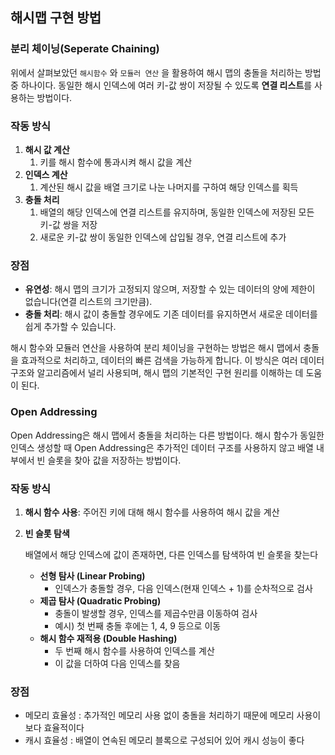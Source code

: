 ## 해시맵 구현 방법

### 분리 체이닝(Seperate Chaining)

위에서 살펴보았던 `해시함수` 와 `모듈러 연산` 을 활용하여 해시 맵의 충돌을 처리하는 방법 중 하나이다. 동일한 해시 인덱스에 여러 키-값 쌍이 저장될 수 있도록 **연결 리스트**를 사용하는 방법이다.

### **작동 방식**

1. **해시 값 계산**
   1. 키를 해시 함수에 통과시켜 해시 값을 계산
2. **인덱스 계산**
   1. 계산된 해시 값을 배열 크기로 나눈 나머지를 구하여 해당 인덱스를 획득
3. **충돌 처리**
   1. 배열의 해당 인덱스에 연결 리스트를 유지하며, 동일한 인덱스에 저장된 모든 키-값 쌍을 저장
   2. 새로운 키-값 쌍이 동일한 인덱스에 삽입될 경우, 연결 리스트에 추가

### **장점**

- **유연성**: 해시 맵의 크기가 고정되지 않으며, 저장할 수 있는 데이터의 양에 제한이 없습니다(연결 리스트의 크기만큼).
- **충돌 처리**: 해시 값이 충돌할 경우에도 기존 데이터를 유지하면서 새로운 데이터를 쉽게 추가할 수 있습니다.

해시 함수와 모듈러 연산을 사용하여 분리 체이닝을 구현하는 방법은 해시 맵에서 충돌을 효과적으로 처리하고, 데이터의 빠른 검색을 가능하게 합니다. 이 방식은 여러 데이터 구조와 알고리즘에서 널리 사용되며, 해시 맵의 기본적인 구현 원리를 이해하는 데 도움이 된다.

### Open Addressing

Open Addressing은 해시 맵에서 충돌을 처리하는 다른 방법이다. 해시 함수가 동일한 인덱스 생성할 때 Open Addressing은 추가적인 데이터 구조를 사용하지 않고 배열 내부에서 빈 슬롯을 찾아 값을 저장하는 방법이다.

### 작동 방식

1. **해시 함수 사용**: 주어진 키에 대해 해시 함수를 사용하여 해시 값을 계산
2. **빈 슬롯 탐색**

   배열에서 해당 인덱스에 값이 존재하면, 다른 인덱스를 탐색하여 빈 슬롯을 찾는다

   - **선형 탐사 (Linear Probing)**
     - 인덱스가 충돌할 경우, 다음 인덱스(현재 인덱스 + 1)를 순차적으로 검사
   - **제곱 탐사 (Quadratic Probing)**
     - 충돌이 발생할 경우, 인덱스를 제곱수만큼 이동하여 검사
     - 예시) 첫 번째 충돌 후에는 1, 4, 9 등으로 이동
   - **해시 함수 재적용 (Double Hashing)**
     - 두 번째 해시 함수를 사용하여 인덱스를 계산
     - 이 값을 더하여 다음 인덱스를 찾음

### 장점

- 메모리 효율성 : 추가적인 메모리 사용 없이 충돌을 처리하기 때문에 메모리 사용이 보다 효율적이다
- 캐시 효율성 : 배열이 연속된 메모리 블록으로 구성되어 있어 캐시 성능이 좋다
